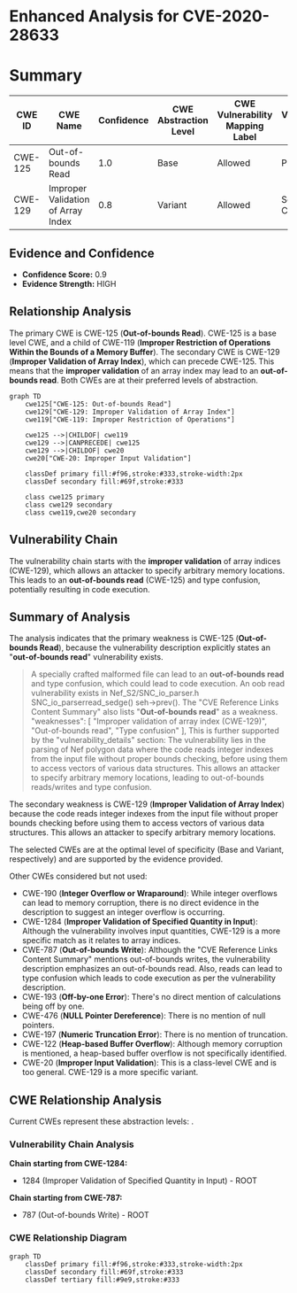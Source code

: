# Enhanced Analysis for CVE-2020-28633

# Summary
| CWE ID | CWE Name | Confidence | CWE Abstraction Level | CWE Vulnerability Mapping Label | CWE-Vulnerability Mapping Notes |
|---|---|---|---|---|---|
| CWE-125 | Out-of-bounds Read | 1.0 | Base | Allowed | Primary CWE |
| CWE-129 | Improper Validation of Array Index | 0.8 | Variant | Allowed | Secondary Candidate |

## Evidence and Confidence

*   **Confidence Score:** 0.9
*   **Evidence Strength:** HIGH

## Relationship Analysis
The primary CWE is CWE-125 (**Out-of-bounds Read**). CWE-125 is a base level CWE, and a child of CWE-119 (**Improper Restriction of Operations Within the Bounds of a Memory Buffer**). The secondary CWE is CWE-129 (**Improper Validation of Array Index**), which can precede CWE-125. This means that the **improper validation** of an array index may lead to an **out-of-bounds read**. Both CWEs are at their preferred levels of abstraction.

```mermaid
graph TD
    cwe125["CWE-125: Out-of-bounds Read"]
    cwe129["CWE-129: Improper Validation of Array Index"]
    cwe119["CWE-119: Improper Restriction of Operations"]
    
    cwe125 -->|CHILDOF| cwe119
    cwe129 -->|CANPRECEDE| cwe125
    cwe129 -->|CHILDOF| cwe20
    cwe20["CWE-20: Improper Input Validation"]
    
    classDef primary fill:#f96,stroke:#333,stroke-width:2px
    classDef secondary fill:#69f,stroke:#333
    
    class cwe125 primary
    class cwe129 secondary
    class cwe119,cwe20 secondary
```

## Vulnerability Chain
The vulnerability chain starts with the **improper validation** of array indices (CWE-129), which allows an attacker to specify arbitrary memory locations. This leads to an **out-of-bounds read** (CWE-125) and type confusion, potentially resulting in code execution.

## Summary of Analysis
The analysis indicates that the primary weakness is CWE-125 (**Out-of-bounds Read**), because the vulnerability description explicitly states an "**out-of-bounds read**" vulnerability exists.
> A specially crafted malformed file can lead to an **out-of-bounds read** and type confusion, which could lead to code execution.
> An oob read vulnerability exists in Nef_S2/SNC_io_parser.h SNC_io_parserread_sedge() seh->prev().
The "CVE Reference Links Content Summary" also lists "**Out-of-bounds read**" as a weakness.
> "weaknesses": [
      "Improper validation of array index (CWE-129)",
      "Out-of-bounds read",
      "Type confusion"
    ],
This is further supported by the "vulnerability_details" section:
> The vulnerability lies in the parsing of Nef polygon data where the code reads integer indexes from the input file without proper bounds checking, before using them to access vectors of various data structures. This allows an attacker to specify arbitrary memory locations, leading to out-of-bounds reads/writes and type confusion.

The secondary weakness is CWE-129 (**Improper Validation of Array Index**) because the code reads integer indexes from the input file without proper bounds checking before using them to access vectors of various data structures. This allows an attacker to specify arbitrary memory locations.

The selected CWEs are at the optimal level of specificity (Base and Variant, respectively) and are supported by the evidence provided.

Other CWEs considered but not used:

*   CWE-190 (**Integer Overflow or Wraparound**): While integer overflows can lead to memory corruption, there is no direct evidence in the description to suggest an integer overflow is occurring.
*   CWE-1284 (**Improper Validation of Specified Quantity in Input**): Although the vulnerability involves input quantities, CWE-129 is a more specific match as it relates to array indices.
*   CWE-787 (**Out-of-bounds Write**): Although the "CVE Reference Links Content Summary" mentions out-of-bounds writes, the vulnerability description emphasizes an out-of-bounds read. Also, reads can lead to type confusion which leads to code execution as per the vulnerability description.
*   CWE-193 (**Off-by-one Error**): There's no direct mention of calculations being off by one.
*   CWE-476 (**NULL Pointer Dereference**): There is no mention of null pointers.
*   CWE-197 (**Numeric Truncation Error**): There is no mention of truncation.
*   CWE-122 (**Heap-based Buffer Overflow**): Although memory corruption is mentioned, a heap-based buffer overflow is not specifically identified.
*   CWE-20 (**Improper Input Validation**): This is a class-level CWE and is too general. CWE-129 is a more specific variant.


## CWE Relationship Analysis

Current CWEs represent these abstraction levels: .


### Vulnerability Chain Analysis

**Chain starting from CWE-1284:**
- 1284 (Improper Validation of Specified Quantity in Input) - ROOT


**Chain starting from CWE-787:**
- 787 (Out-of-bounds Write) - ROOT



### CWE Relationship Diagram

```mermaid
graph TD
    classDef primary fill:#f96,stroke:#333,stroke-width:2px
    classDef secondary fill:#69f,stroke:#333
    classDef tertiary fill:#9e9,stroke:#333
```